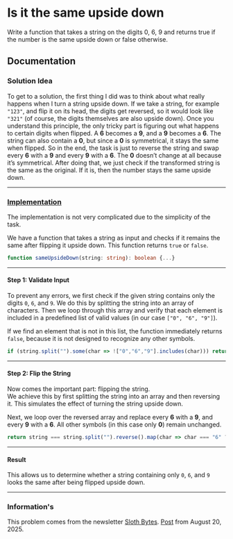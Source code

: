 # Is it the same upside down
Write a function that takes a string on the digits 0, 6, 9 and returns true if the number is the same upside down or false otherwise.


## Documentation

### Solution Idea
To get to a solution, the first thing I did was to think about what really happens when I turn a string upside down. If we take a string, for example `"123"`, and flip it on its head, the digits get reversed, so it would look like `"321"` (of course, the digits themselves are also upside down). Once you understand this principle, the only tricky part is figuring out what happens to certain digits when flipped. A **6** becomes a **9**, and a **9** becomes a **6**. The string can also contain a **0**, but since a **0** is symmetrical, it stays the same when flipped. So in the end, the task is just to reverse the string and swap every **6** with a **9** and every **9** with a **6**. The **0** doesn’t change at all because it’s symmetrical. After doing that, we just check if the transformed string is the same as the original. If it is, then the number stays the same upside down.

------------------------------------------------------------------------

### [Implementation](./solver.ts)
The implementation is not very complicated due to the simplicity of the
task.

We have a function that takes a string as input and checks if it remains
the same after flipping it upside down. This function returns `true` or
`false`.

``` typescript
function sameUpsideDown(string: string): boolean {...}
```

------------------------------------------------------------------------

#### Step 1: Validate Input

To prevent any errors, we first check if the given string contains only
the digits `0`, `6`, and `9`.
We do this by splitting the string into an array of characters. Then we
loop through this array and verify that each element is included in a
predefined list of valid values (in our case `["0", "6", "9"]`).

If we find an element that is not in this list, the function immediately
returns `false`, because it is not designed to recognize any other
symbols.

``` typescript
if (string.split("").some(char => !["0","6","9"].includes(char))) return false;
```

------------------------------------------------------------------------

#### Step 2: Flip the String

Now comes the important part: flipping the string.\
We achieve this by first splitting the string into an array and then
reversing it. This simulates the effect of turning the string upside
down.

Next, we loop over the reversed array and replace every **6** with a
**9**, and every **9** with a **6**. All other symbols (in this case
only **0**) remain unchanged.

``` typescript
return string === string.split("").reverse().map(char => char === "6" ? "9" : char === "9" ? "6" : char).join("");
```

------------------------------------------------------------------------

#### Result

This allows us to determine whether a string containing only `0`, `6`,
and `9` looks the same after being flipped upside down.

------------------------------------------------------------------------

### Information's
This problem comes from the newsletter [Sloth Bytes](https://slothbytes.beehiiv.com). 
[Post](https://slothbytes.beehiiv.com/p/environment-variable-leaks) from August 20, 2025.